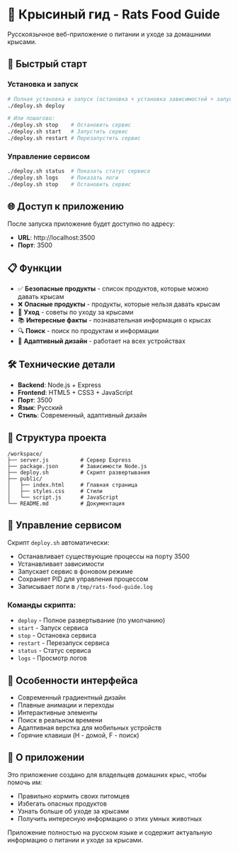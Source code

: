 # 🐀 Крысиный гид - Rats Food Guide

Русскоязычное веб-приложение о питании и уходе за домашними крысами.

## 🚀 Быстрый старт

### Установка и запуск
```bash
# Полная установка и запуск (остановка + установка зависимостей + запуск)
./deploy.sh deploy

# Или пошагово:
./deploy.sh stop    # Остановить сервис
./deploy.sh start   # Запустить сервис
./deploy.sh restart # Перезапустить сервис
```

### Управление сервисом
```bash
./deploy.sh status  # Показать статус сервиса
./deploy.sh logs    # Показать логи
./deploy.sh stop    # Остановить сервис
```

## 🌐 Доступ к приложению

После запуска приложение будет доступно по адресу:
- **URL**: http://localhost:3500
- **Порт**: 3500

## 📋 Функции

- ✅ **Безопасные продукты** - список продуктов, которые можно давать крысам
- ❌ **Опасные продукты** - продукты, которые нельзя давать крысам
- 🛁 **Уход** - советы по уходу за крысами
- 📚 **Интересные факты** - познавательная информация о крысах
- 🔍 **Поиск** - поиск по продуктам и информации
- 📱 **Адаптивный дизайн** - работает на всех устройствах

## 🛠️ Технические детали

- **Backend**: Node.js + Express
- **Frontend**: HTML5 + CSS3 + JavaScript
- **Порт**: 3500
- **Язык**: Русский
- **Стиль**: Современный, адаптивный дизайн

## 📁 Структура проекта

```
/workspace/
├── server.js          # Сервер Express
├── package.json       # Зависимости Node.js
├── deploy.sh          # Скрипт развертывания
├── public/
│   ├── index.html     # Главная страница
│   ├── styles.css     # Стили
│   └── script.js      # JavaScript
└── README.md          # Документация
```

## 🔧 Управление сервисом

Скрипт `deploy.sh` автоматически:
- Останавливает существующие процессы на порту 3500
- Устанавливает зависимости
- Запускает сервис в фоновом режиме
- Сохраняет PID для управления процессом
- Записывает логи в `/tmp/rats-food-guide.log`

### Команды скрипта:
- `deploy` - Полное развертывание (по умолчанию)
- `start` - Запуск сервиса
- `stop` - Остановка сервиса
- `restart` - Перезапуск сервиса
- `status` - Статус сервиса
- `logs` - Просмотр логов

## 🎨 Особенности интерфейса

- Современный градиентный дизайн
- Плавные анимации и переходы
- Интерактивные элементы
- Поиск в реальном времени
- Адаптивная верстка для мобильных устройств
- Горячие клавиши (H - домой, F - поиск)

## 🐀 О приложении

Это приложение создано для владельцев домашних крыс, чтобы помочь им:
- Правильно кормить своих питомцев
- Избегать опасных продуктов
- Узнать больше об уходе за крысами
- Получить интересную информацию о этих умных животных

Приложение полностью на русском языке и содержит актуальную информацию о питании и уходе за крысами.